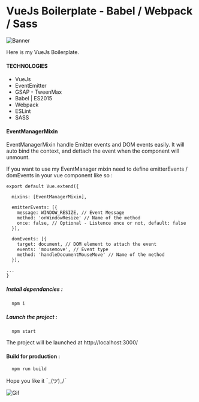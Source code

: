 # VueJs Boilerplate - Babel / Webpack / Sass

![Banner](http://i.imgur.com/kJepFbl.png)

Here is my VueJs Boilerplate.

#### TECHNOLOGIES

* VueJs
* EventEmitter
* GSAP - TweenMax
* Babel | ES2015
* Webpack
* ESLint
* SASS

#### EventManagerMixin

EventManagerMixin handle Emitter events and DOM events easily. It will auto bind the context, and dettach the event when the component will unmount.

If you want to use my EventManager mixin need to define emitterEvents / domEvents in your vue component like so :

```
export default Vue.extend({

  mixins: [EventManagerMixin],

  emitterEvents: [{
    message: WINDOW_RESIZE, // Event Message
    method: 'onWindowResize' // Name of the method
    once: false, // Optional - Listence once or not, default: false
  }],

  domEvents: [{
    target: document, // DOM element to attach the event
    events: 'mousemove', // Event type
    method: 'handleDocumentMouseMove' // Name of the method
  }],

...
}
```

##### Install dependancies :
```shell
  npm i
```

##### Launch the project :
```shell
  npm start
```

The project will be launched at http://localhost:3000/

#### Build for production :
```shell
  npm run build
```

Hope you like it ¯\_(ツ)_/¯

![Gif](https://media.giphy.com/media/yGEbmgiCJYu3u/giphy.gif)
